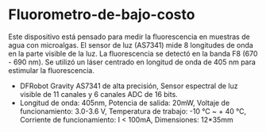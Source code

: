 # Fluorometro-de-bajo-costo
Este dispositivo está pensado para medir la fluorescencia en muestras de agua con microalgas. El sensor de luz (AS7341) mide 8 longitudes de onda en la parte visible de la luz. La fluorescencia se detectó en la banda F8 (670 - 690 nm). Se utilizó un láser centrado en longitud de onda de 405 nm para estimular la fluorescencia.

- DFRobot Gravity AS7341 de alta precisión, Sensor espectral de luz visible de 11 canales y 6 canales ADC de 16 bits.
- Longitud de onda: 405nm, Potencia de salida: 20mW, Voltaje de funcionamiento: 3.0-3.6 V, Temperatura de trabajo: -10 ℃ ~ + 40 ℃, Corriente de funcionamiento: I < 100mA, Dimensiones: 12*35mm 
